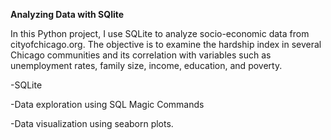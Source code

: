 
**Analyzing Data with SQlite**

<p>In this Python project, I use SQLite to analyze socio-economic data from cityofchicago.org. The objective is to examine the hardship index in several Chicago communities and its correlation with variables such as unemployment rates, family size, income, education, and poverty. <p>

<p>-SQLite<p>
<p>-Data exploration using SQL Magic Commands<p>
<p>-Data visualization using seaborn plots.<p>
